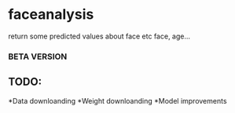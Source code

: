 # faceanalysis
return some predicted values about face etc face, age...


### BETA VERSION

## TODO:

*Data downloanding
*Weight downloanding
*Model improvements
